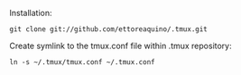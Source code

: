 Installation:

    git clone git://github.com/ettoreaquino/.tmux.git

Create symlink to the tmux.conf file within .tmux repository:

    ln -s ~/.tmux/tmux.conf ~/.tmux.conf
